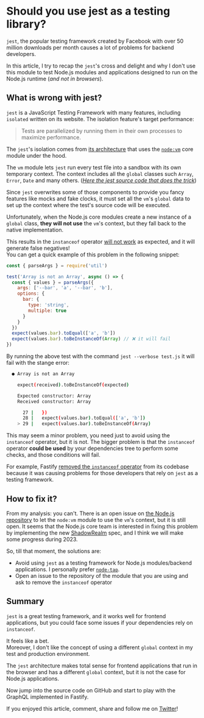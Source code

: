 # Should you use jest as a testing library?

`jest`, the popular testing framework created by Facebook with over 50 million downloads per month 
causes a lot of problems for backend developers.

In this article, I try to recap the `jest`'s cross and delight and why I don't use this module to test Node.js modules and applications designed to run on the Node.js runtime (_and not in browsers_).

## What is wrong with jest?

`jest` is a JavaScript Testing Framework with many features, including `isolated` written on its website.
The isolation feature's target performance:

> Tests are parallelized by running them in their own processes to maximize performance.

The `jest`'s isolation comes from [its architecture](https://jestjs.io/docs/architecture) that uses the [`node:vm`](https://nodejs.org/api/vm.html) core module under the hood.

The `vm` module lets `jest` run every test file into a sandbox with its own temporary context.
The context includes all the `global` classes such `Array`, `Error`, `Date` and many others.
([_Here the jest source code that does the trick_](https://github.com/facebook/jest/blob/e865fbd66e3dc4adf9d35a35ce91de1bee48bc93/packages/jest-environment-jsdom/src/index.ts))

Since `jest` overwrites some of those components to provide you fancy features like mocks and fake clocks,
it must set all the `vm`'s `global` data to set up the context where the test's source code will be executed.

Unfortunately, when the Node.js core modules create a new instance of a `global` class,
**they will not use** the `vm`'s context, but they fall back to the native implementation.

This results in the `instanceof` operator [will not work](https://github.com/facebook/jest/issues/2549)
as expected, and it will generate false negatives!  
You can get a quick example of this problem in the following snippet:

```js
const { parseArgs } = require('util')

test('Array is not an Array', async () => {
  const { values } = parseArgs({
    args: ['--bar', 'a', '--bar', 'b'],
    options: {
      bar: {
        type: 'string',
        multiple: true
      }
    }
  })
  expect(values.bar).toEqual(['a', 'b'])
  expect(values.bar).toBeInstanceOf(Array) // ❌ it will fail
})
```

By running the above test with the command `jest --verbose test.js` it will fail with the stange error:

```bash
  ● Array is not an Array

    expect(received).toBeInstanceOf(expected)

    Expected constructor: Array
    Received constructor: Array

      27 |   })
      28 |   expect(values.bar).toEqual(['a', 'b'])
    > 29 |   expect(values.bar).toBeInstanceOf(Array)
```

This may seem a minor problem, you need just to avoid using the `instanceof` operator, but it is not.
The bigger problem is that the `instanceof` operator **could be used** by your dependencies tree to perform
some checks, and those conditions will fail.

For example, Fastify [removed the `instanceof` operator](https://github.com/fastify/fastify/pull/3200)
from its codebase because it was causing problems for those developers that rely on `jest` as a testing framework.

## How to fix it?

From my analysis: you can't. There is an open issue on [the Node.js repository](https://github.com/nodejs/node/issues/31852)
to let the `node:vm` module to use the `vm`'s context, but it is still open.
It seems that the Node.js core team is interested in fixing this problem by implementing the new [ShadowRealm](https://github.com/tc39/proposal-shadowrealm) spec, and I think we will make some progress during 2023.

So, till that moment, the solutions are:

- Avoid using `jest` as a testing framework for Node.js modules/backend applications. I personally prefer [`node-tap`](https://www.npmjs.com/package/tap).
- Open an issue to the repository of the module that you are using and ask to remove the `instanceof` operator

## Summary

`jest` is a great testing framework, and it works well for frontend applications,
but you could face some issues if your dependencies rely on `instanceof`.

It feels like a bet.  
Moreover, I don't like the concept of using a different `global` context in my test and production environment.

The `jest` architecture makes total sense for frontend applications that run in the browser and has
a different `global` context, but it is not the case for Node.js applications.

Now jump into the source code on GitHub and start to play with the GraphQL implemented in Fastify.

If you enjoyed this article, comment, share and follow me on [Twitter](https://twitter.com/ManuEomm)!
